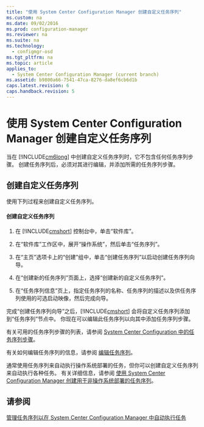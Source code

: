 ```yaml
---
title: "使用 System Center Configuration Manager 创建自定义任务序列"
ms.custom: na
ms.date: 09/02/2016
ms.prod: configuration-manager
ms.reviewer: na
ms.suite: na
ms.technology: 
  - configmgr-osd
ms.tgt_pltfrm: na
ms.topic: article
applies_to: 
  - System Center Configuration Manager (current branch)
ms.assetid: b9800a66-7541-47ca-8276-da8ef6cb6d1b
caps.latest.revision: 6
caps.handback.revision: 5
---
```

# 使用 System Center Configuration Manager 创建自定义任务序列
当在 [!INCLUDE[cm6long](../LocTest/includes/cm6long_md.md)] 中创建自定义任务序列时，它不包含任何任务序列步骤。 创建任务序列后，必须对其进行编辑，并添加所需的任务序列步骤。  
  
##  <a name="BKMK_CustomTS"></a> 创建自定义任务序列  
 使用下列过程来创建自定义任务序列。  
  
#### 创建自定义任务序列  
  
1.  在 [!INCLUDE[cmshort](../LocTest/includes/cmshort_md.md)] 控制台中，单击“软件库”。  
  
2.  在“软件库”工作区中，展开“操作系统”，然后单击“任务序列”。  
  
3.  在“主页”选项卡上的“创建”组中，单击“创建任务序列”以启动创建任务序列向导。  
  
4.  在“创建新的任务序列”页面上，选择“创建新的自定义任务序列”。  
  
5.  在“任务序列信息”页上，指定任务序列的名称、任务序列的描述以及供任务序列使用的可选启动映像，然后完成向导。  
  
 完成“创建任务序列向导”之后，[!INCLUDE[cmshort](../LocTest/includes/cmshort_md.md)] 会将自定义任务序列添加到“任务序列”节点中。 你现在可以编辑此任务序列以向其中添加任务序列步骤。  
  
 有关可用的任务序列步骤的列表，请参阅 [ System Center Configuration 中的任务序列步骤](../LocTest/Task-sequence-steps-in-System-Center-Configuration-Manager.md)。  
  
 有关如何编辑任务序列的信息，请参阅 [编辑任务序列](../LocTest/Manage-task-sequences-to-automate-tasks-in-System-Center-Configuration-Manager.md#BKMK_ModifyTaskSequence)。  
  
 通常使用任务序列来自动执行操作系统部署的任务，但你可以创建自定义任务序列来自动执行各种任务。 有关详细信息，请参阅 [使用 System Center Configuration Manager 创建用于非操作系统部署的任务序列](../LocTest/Create-a-task-sequence-for-non-operating-system-deployments-with-System-Center-Configuration-Manager.md)。  
  
## 请参阅  
 [管理任务序列以在 System Center Configuration Manager 中自动执行任务](../LocTest/Manage-task-sequences-to-automate-tasks-in-System-Center-Configuration-Manager.md)
